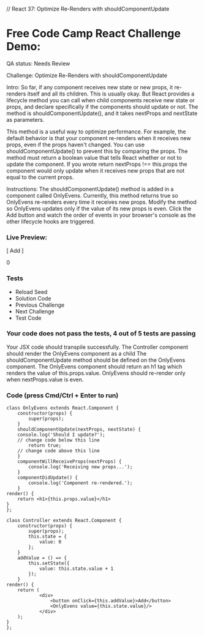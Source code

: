 // React 37: Optimize Re-Renders with shouldComponentUpdate

# Free Code Camp React Challenge Demo: 

QA status: Needs Review

Challenge: Optimize Re-Renders with shouldComponentUpdate

Intro: So far, if any component receives new state or new props, it re-renders itself and all its children. This is usually okay. But React provides a lifecycle method you can call when child components receive new state or props, and declare specifically if the components should update or not. The method is shouldComponentUpdate(), and it takes nextProps and nextState as parameters.

This method is a useful way to optimize performance. For example, the default behavior is that your component re-renders when it receives new props, even if the props haven't changed. You can use shouldComponentUpdate() to prevent this by comparing the props. The method must return a boolean value that tells React whether or not to update the component. If you wrote return nextProps !== this.props the component would only update when it receives new props that are not equal to the current props.

Instructions: The shouldComponentUpdate() method is added in a component called OnlyEvens. Currently, this method returns true so OnlyEvens re-renders every time it receives new props. Modify the method so OnlyEvens updates only if the value of its new props is even. Click the Add button and watch the order of events in your browser's console as the other lifecycle hooks are triggered.

### Live Preview:

[ Add ]

0

### Tests

* Reload Seed
* Solution Code
* Previous Challenge
* Next Challenge
* Test Code

### Your code does not pass the tests, 4 out of 5 tests are passing
Your JSX code should transpile successfully.
The Controller component should render the OnlyEvens component as a child
The shouldComponentUpdate method should be defined on the OnlyEvens component.
The OnlyEvens component should return an h1 tag which renders the value of this.props.value.
OnlyEvens should re-render only when nextProps.value is even.


### Code (press Cmd/Ctrl + Enter to run)

    class OnlyEvens extends React.Component {
        constructor(props) {
            super(props);
        }
        shouldComponentUpdate(nextProps, nextState) {
        console.log('Should I update?');
        // change code below this line
            return true;
        // change code above this line
        }
        componentWillReceiveProps(nextProps) {
            console.log('Receiving new props...');
        }
        componentDidUpdate() {
            console.log('Component re-rendered.');
        }
    render() {
        return <h1>{this.props.value}</h1>
    }
    };

    class Controller extends React.Component {
        constructor(props) {
            super(props);
            this.state = {
                value: 0
            };
        }
        addValue = () => {
            this.setState({
                value: this.state.value + 1
            });
        }
    render() {
        return (
                <div>
                    <button onClick={this.addValue}>Add</button>
                    <OnlyEvens value={this.state.value}/>
                </div>
        );
    }
    };